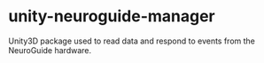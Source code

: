 # unity-neuroguide-manager
Unity3D package used to read data and respond to events from the NeuroGuide hardware.
